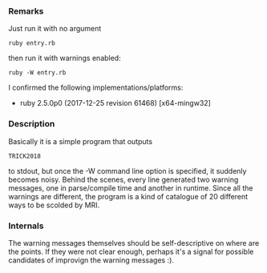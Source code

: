 ### Remarks

Just run it with no argument

    ruby entry.rb

then run it with warnings enabled:

    ruby -W entry.rb

I confirmed the following implementations/platforms:

* ruby 2.5.0p0 (2017-12-25 revision 61468) [x64-mingw32]


### Description

Basically it is a simple program that outputs

    TRICK2018

to stdout, but once the -W command line option is specified, it suddenly
becomes noisy. Behind the scenes, every line generated two warning messages,
one in parse/compile time and another in runtime. Since all the warnings are
different, the program is a kind of catalogue of 20 different ways to be
scolded by MRI.


### Internals

The warning messages themselves should be self-descriptive on where are the
points. If they were not clear enough, perhaps it's a signal for possible
candidates of improvign the warning messages :).
